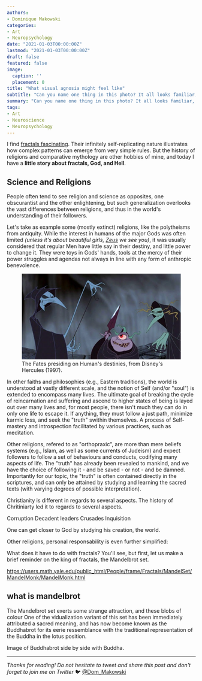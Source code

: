 ```yaml
---
authors:
- Dominique Makowski
categories:
- Art
- Neuropsychology
date: "2021-01-03T00:00:00Z"
lastmod: "2021-01-03T00:00:00Z"
draft: false
featured: false
image:
  caption: ''
  placement: 0
title: "What visual agnosia might feel like"
subtitle: "Can you name one thing in this photo? It all looks familiar, but something is off."
summary: "Can you name one thing in this photo? It all looks familiar, but something is off."
tags:
- Art
- Neuroscience
- Neuropsychology
---
```



I find [fractals fascinating](https://dominiquemakowski.github.io/post/python_mandelbrot/). Their infinitely self-replicating nature illustrates how complex patterns can emerge from very simple rules. But the history of religions and comparative mythology are other hobbies of mine, and today I have a **little story about fractals, God, and Hell**.

## Science and Religions

People often tend to see religion and science as opposites, one obscurantist and the other enlightening, but such generalization overlooks the vast differences between religions, and thus in the world's understanding of their followers.

Let's take as example some (mostly extinct) religions, like the polytheisms from antiquity. While the interest in humans of the major Gods was often limited *(unless it's about beautiful girls, [Zeus](https://en.wikipedia.org/wiki/Zeus#Transformation_of_Zeus) we see you)*, it was usually considered that regular Men have little say in their destiny, and little power to change it. They were toys in Gods' hands, tools at the mercy of their power struggles and agendas not always in line with any form of anthropic benevolence.

<figure>
  <img src="Fates.jpg" alt="github for psychologists"/>
  <figcaption>The Fates presiding on Human's destinies, from Disney's Hercules (1997).</figcaption>
</figure>


In other faiths and philosophies (e.g., Eastern traditions), the world is understood at vastly different scale, and the notion of Self (and/or "soul") is extended to encompass many lives. The ultimate goal of breaking the cycle of reincarnation and suffering and ascend to higher states of being is layed out over many lives and, for most people, there isn't much they can do in only one life to escape it. If anything, they must follow a just path, minimize karmic loss, and seek the "truth" swithin themselves. A process of Self-mastery and introspection facilitated by various practices, such as meditation.

Other religions, refered to as "orthopraxic", are more than mere beliefs systems (e.g., Islam, as well as some currents of Judeism) and expect followers to follow a set of behaviours and conducts, codifying many aspects of life. The "truth" has already been revealed to mankind, and we have the choice of following it - and be saved - or not - and be damned. Importantly for our topic, the "truth" is often contained directly in the scriptures, and can only be attained by studying and learning the sacred texts (with varying degrees of possible interpretation).

Christianity is different in regards to several aspects.
The history of Chritiniarty led it to regards to several aspects.

Corruption
Decadent leaders
Crusades
Inquisition


One can get closer to God by studying his creation, the world.






Other religions, personal responsability is even further simplified:


What does it have to do with fractals? You'll see, but first, let us make a brief reminder on the king of fractals, the Mandelbrot set.

https://users.math.yale.edu/public_html/People/frame/Fractals/MandelSet/MandelMonk/MandelMonk.html

## what is mandelbrot

The Mandelbrot set exerts some strange attraction, and these blobs of colour
One of the vidualization variant of this set has been immediately attributed a sacred meaning, and has now become known as the Buddhabrot for its eerie ressemblance with the traditional representation of the Buddha in the lotus position.

Image of Buddhabrot side by side with Buddha.

---


*Thanks for reading! Do not hesitate to tweet and share this post and don't forget to join me on Twitter* 🐦 [@Dom_Makowski](https://twitter.com/Dom_Makowski)


